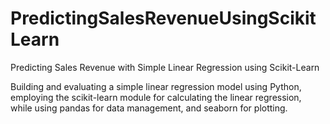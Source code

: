 # PredictingSalesRevenueUsingScikitLearn
Predicting Sales Revenue with Simple Linear Regression using Scikit-Learn

Building and evaluating a simple linear regression model using Python, employing the scikit-learn module for calculating the linear regression, while using pandas for data management, and seaborn for plotting.
